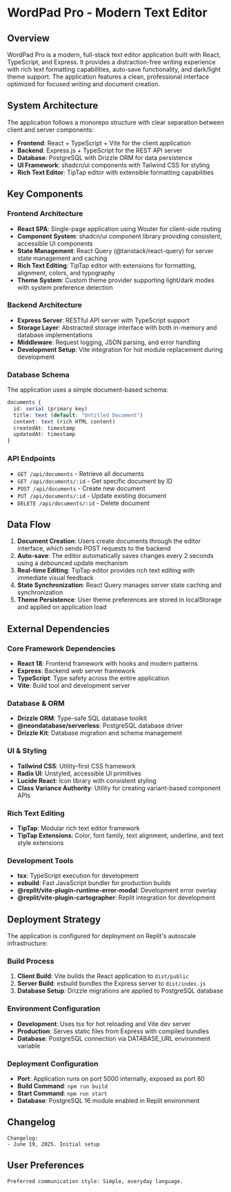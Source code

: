 # WordPad Pro - Modern Text Editor

## Overview

WordPad Pro is a modern, full-stack text editor application built with React, TypeScript, and Express. It provides a distraction-free writing experience with rich text formatting capabilities, auto-save functionality, and dark/light theme support. The application features a clean, professional interface optimized for focused writing and document creation.

## System Architecture

The application follows a monorepo structure with clear separation between client and server components:

- **Frontend**: React + TypeScript + Vite for the client application
- **Backend**: Express.js + TypeScript for the REST API server
- **Database**: PostgreSQL with Drizzle ORM for data persistence
- **UI Framework**: shadcn/ui components with Tailwind CSS for styling
- **Rich Text Editor**: TipTap editor with extensible formatting capabilities

## Key Components

### Frontend Architecture
- **React SPA**: Single-page application using Wouter for client-side routing
- **Component System**: shadcn/ui component library providing consistent, accessible UI components
- **State Management**: React Query (@tanstack/react-query) for server state management and caching
- **Rich Text Editing**: TipTap editor with extensions for formatting, alignment, colors, and typography
- **Theme System**: Custom theme provider supporting light/dark modes with system preference detection

### Backend Architecture
- **Express Server**: RESTful API server with TypeScript support
- **Storage Layer**: Abstracted storage interface with both in-memory and database implementations
- **Middleware**: Request logging, JSON parsing, and error handling
- **Development Setup**: Vite integration for hot module replacement during development

### Database Schema
The application uses a simple document-based schema:
```typescript
documents {
  id: serial (primary key)
  title: text (default: "Untitled Document")
  content: text (rich HTML content)
  createdAt: timestamp
  updatedAt: timestamp
}
```

### API Endpoints
- `GET /api/documents` - Retrieve all documents
- `GET /api/documents/:id` - Get specific document by ID
- `POST /api/documents` - Create new document
- `PUT /api/documents/:id` - Update existing document
- `DELETE /api/documents/:id` - Delete document

## Data Flow

1. **Document Creation**: Users create documents through the editor interface, which sends POST requests to the backend
2. **Auto-save**: The editor automatically saves changes every 2 seconds using a debounced update mechanism
3. **Real-time Editing**: TipTap editor provides rich text editing with immediate visual feedback
4. **State Synchronization**: React Query manages server state caching and synchronization
5. **Theme Persistence**: User theme preferences are stored in localStorage and applied on application load

## External Dependencies

### Core Framework Dependencies
- **React 18**: Frontend framework with hooks and modern patterns
- **Express**: Backend web server framework
- **TypeScript**: Type safety across the entire application
- **Vite**: Build tool and development server

### Database & ORM
- **Drizzle ORM**: Type-safe SQL database toolkit
- **@neondatabase/serverless**: PostgreSQL database driver
- **Drizzle Kit**: Database migration and schema management

### UI & Styling
- **Tailwind CSS**: Utility-first CSS framework
- **Radix UI**: Unstyled, accessible UI primitives
- **Lucide React**: Icon library with consistent styling
- **Class Variance Authority**: Utility for creating variant-based component APIs

### Rich Text Editing
- **TipTap**: Modular rich text editor framework
- **TipTap Extensions**: Color, font family, text alignment, underline, and text style extensions

### Development Tools
- **tsx**: TypeScript execution for development
- **esbuild**: Fast JavaScript bundler for production builds
- **@replit/vite-plugin-runtime-error-modal**: Development error overlay
- **@replit/vite-plugin-cartographer**: Replit integration for development

## Deployment Strategy

The application is configured for deployment on Replit's autoscale infrastructure:

### Build Process
1. **Client Build**: Vite builds the React application to `dist/public`
2. **Server Build**: esbuild bundles the Express server to `dist/index.js`
3. **Database Setup**: Drizzle migrations are applied to PostgreSQL database

### Environment Configuration
- **Development**: Uses tsx for hot reloading and Vite dev server
- **Production**: Serves static files from Express with compiled bundles
- **Database**: PostgreSQL connection via DATABASE_URL environment variable

### Deployment Configuration
- **Port**: Application runs on port 5000 internally, exposed as port 80
- **Build Command**: `npm run build`
- **Start Command**: `npm run start`
- **Database**: PostgreSQL 16 module enabled in Replit environment

## Changelog

```
Changelog:
- June 19, 2025. Initial setup
```

## User Preferences

```
Preferred communication style: Simple, everyday language.
```
